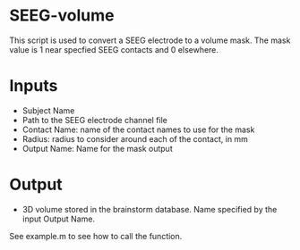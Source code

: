 # SEEG-volume

This script is used to convert a SEEG electrode to a volume mask. 
The mask value is 1 near specfied SEEG contacts and 0 elsewhere. 


# Inputs

- Subject Name 
- Path to the SEEG electrode channel file
- Contact Name: name of the contact names to use for the mask
- Radius: radius to consider around each of the contact, in mm 
- Output Name: Name for the mask output

# Output

- 3D volume stored in the brainstorm database. Name specified by the input
Output Name. 


See example.m to see how to call the function. 
